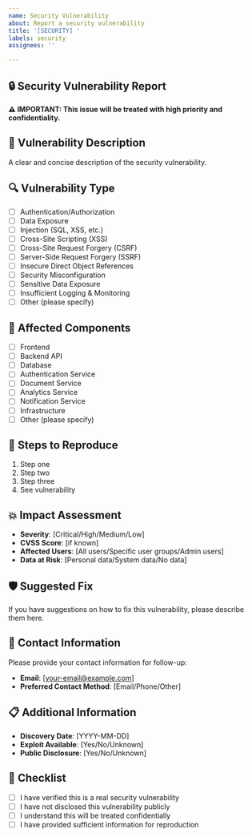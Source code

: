 ```yaml
---
name: Security Vulnerability
about: Report a security vulnerability
title: '[SECURITY] '
labels: security
assignees: ''

---
```


## 🔒 Security Vulnerability Report

**⚠️ IMPORTANT: This issue will be treated with high priority and confidentiality.**

## 🚨 Vulnerability Description
A clear and concise description of the security vulnerability.

## 🔍 Vulnerability Type
- [ ] Authentication/Authorization
- [ ] Data Exposure
- [ ] Injection (SQL, XSS, etc.)
- [ ] Cross-Site Scripting (XSS)
- [ ] Cross-Site Request Forgery (CSRF)
- [ ] Server-Side Request Forgery (SSRF)
- [ ] Insecure Direct Object References
- [ ] Security Misconfiguration
- [ ] Sensitive Data Exposure
- [ ] Insufficient Logging & Monitoring
- [ ] Other (please specify)

## 🎯 Affected Components
- [ ] Frontend
- [ ] Backend API
- [ ] Database
- [ ] Authentication Service
- [ ] Document Service
- [ ] Analytics Service
- [ ] Notification Service
- [ ] Infrastructure
- [ ] Other (please specify)

## 🔄 Steps to Reproduce
1. Step one
2. Step two
3. Step three
4. See vulnerability

## 💥 Impact Assessment
- **Severity**: [Critical/High/Medium/Low]
- **CVSS Score**: [if known]
- **Affected Users**: [All users/Specific user groups/Admin users]
- **Data at Risk**: [Personal data/System data/No data]

## 🛡️ Suggested Fix
If you have suggestions on how to fix this vulnerability, please describe them here.

## 📧 Contact Information
Please provide your contact information for follow-up:
- **Email**: [your-email@example.com]
- **Preferred Contact Method**: [Email/Phone/Other]

## 📋 Additional Information
- **Discovery Date**: [YYYY-MM-DD]
- **Exploit Available**: [Yes/No/Unknown]
- **Public Disclosure**: [Yes/No/Unknown]

## 📝 Checklist
- [ ] I have verified this is a real security vulnerability
- [ ] I have not disclosed this vulnerability publicly
- [ ] I understand this will be treated confidentially
- [ ] I have provided sufficient information for reproduction
